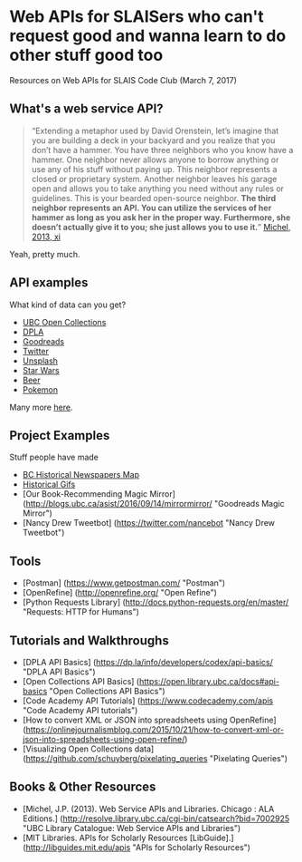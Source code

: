 # Web APIs for SLAISers who can't request good and wanna learn to do other stuff good too
Resources on Web APIs for SLAIS Code Club (March 7, 2017)

## What's a web service API?
>“Extending a metaphor used by David Orenstein, let’s imagine that you are building a deck in your backyard and you realize that you don’t have a hammer. You have three neighbors who you know have a hammer. One neighbor never allows anyone to borrow anything or use any of his stuff without paying up. This neighbor represents a closed or proprietary system. Another neighbor leaves his garage open and allows you to take anything you need without any rules or guidelines. This is your bearded open-source neighbor. **The third neighbor represents an API. You can utilize the services of her hammer as long as you ask her in the proper way. Furthermore, she doesn’t actually give it to you; she just allows you to use it.**” [Michel, 2013, xi][1]

Yeah, pretty much.

## API examples
What kind of data can you get?

* [UBC Open Collections](http://open.library.ubc.ca/research "UBC Open Collections API")
* [DPLA](https://dp.la/info/developers/codex/ "DPLA API")
* [Goodreads](https://www.goodreads.com/api "Goodreads API")
* [Twitter](https://dev.twitter.com/overview/api "Twitter API")
* [Unsplash](https://unsplash.com/developers "Unsplash API")
* [Star Wars](https://swapi.co/documentation "Star Wars API")
* [Beer](http://www.brewerydb.com/developers/docs "BreweryDB API")
* [Pokemon](http://pokeapi.co/docsv2/ "Pokemon API")

Many more [here](https://www.programmableweb.com/apis/directory "Programmable Web API Directory").

## Project Examples
Stuff people have made
* [BC Historical Newspapers Map](https://open.library.ubc.ca/collections/bcnewspapers "BC Historical Newspapers")
* [Historical Gifs](https://twitter.com/dpladotgif "Historical Gifs Twitter")
* [Our Book-Recommending Magic Mirror] (http://blogs.ubc.ca/asist/2016/09/14/mirrormirror/ "Goodreads Magic Mirror")
* [Nancy Drew Tweetbot] (https://twitter.com/nancebot "Nancy Drew Tweetbot")

## Tools
* [Postman] (https://www.getpostman.com/ "Postman")
* [OpenRefine] (http://openrefine.org/ "Open Refine")
* [Python Requests Library] (http://docs.python-requests.org/en/master/ "Requests: HTTP for Humans")

## Tutorials and Walkthroughs
* [DPLA API Basics] (https://dp.la/info/developers/codex/api-basics/ "DPLA API Basics")
* [Open Collections API Basics] (https://open.library.ubc.ca/docs#api-basics "Open Collections API Basics")
* [Code Academy API Tutorials] (https://www.codecademy.com/apis "Code Academy API tutorials")
* [How to convert XML or JSON into spreadsheets using OpenRefine] (https://onlinejournalismblog.com/2015/10/21/how-to-convert-xml-or-json-into-spreadsheets-using-open-refine/)
* [Visualizing Open Collections data] (https://github.com/schuyberg/pixelating_queries "Pixelating Queries")

## Books & Other Resources
* [Michel, J.P. (2013). Web Service APIs and Libraries. Chicago : ALA Editions.] (http://resolve.library.ubc.ca/cgi-bin/catsearch?bid=7002925 "UBC Library Catalogue: Web Service APIs and Libraries")
* [MIT Libraries. APIs for Scholarly Resources [LibGuide].] (http://libguides.mit.edu/apis "APIs for Scholarly Resources")


[1]: http://resolve.library.ubc.ca/cgi-bin/catsearch?bid=7002925 "Michel, J.P. (2013). Web Service APIs and Libraries. Chicago : ALA Editions."

